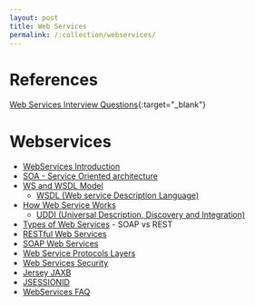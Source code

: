 ```yaml
---
layout: post
title: Web Services
permalink: /:collection/webservices/
---
```


# References
[Web Services Interview Questions]( http://www.softwaretestinghelp.com/web-services-interview-questions){:target="_blank"}

# Webservices
- [WebServices Introduction](introduction)
- [SOA - Service Oriented architecture](soa)
- [WS and WSDL Model](ws-wsdl-model)
  - [WSDL (Web service Description Language)](wsdl)
- [How Web Service Works](how-webservices-work)
  - [UDDI (Universal Description, Discovery and Integration)](uddi)
- [Types of Web Services](types) - SOAP vs REST
- [RESTful Web Services](restful)
- [SOAP Web Services](soap)
- [Web Service Protocols Layers](protocol-layers)
- [Web Services Security](security)
- [Jersey JAXB](jaxb)
- [JSESSIONID](jsessionid)
- [WebServices FAQ](faq)
